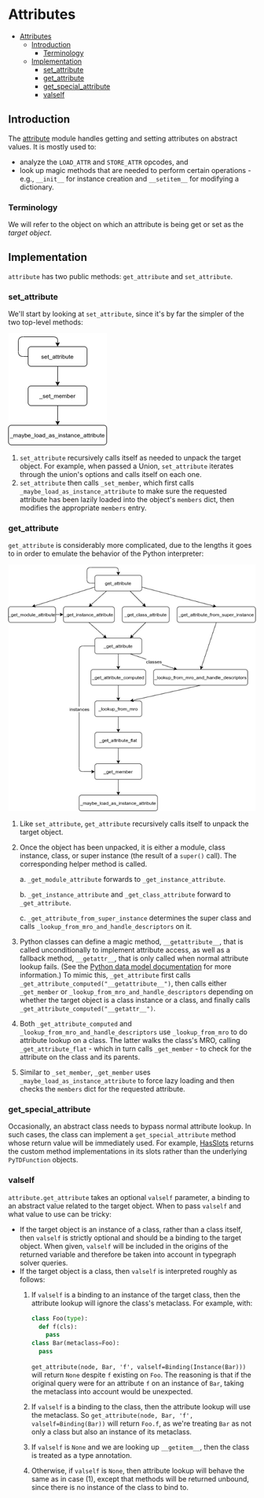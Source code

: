 # Attributes

<!--* freshness: { owner: 'rechen' reviewed: '2020-12-08' } *-->

<!--ts-->
   * [Attributes](#attributes)
      * [Introduction](#introduction)
         * [Terminology](#terminology)
      * [Implementation](#implementation)
         * [set_attribute](#set_attribute)
         * [get_attribute](#get_attribute)
         * [get_special_attribute](#get_special_attribute)
         * [valself](#valself)

<!-- Added by: mdemello, at: 2021-07-27T17:51-07:00 -->

<!--te-->

## Introduction

The [attribute] module handles getting and setting attributes on abstract
values. It is mostly used to:

* analyze the `LOAD_ATTR` and `STORE_ATTR` opcodes, and
* look up magic methods that are needed to perform certain operations - e.g.,
  `__init__` for instance creation and `__setitem__` for modifying a dictionary.

### Terminology

We will refer to the object on which an attribute is being get or set as the
*target object*.

## Implementation

`attribute` has two public methods: `get_attribute` and `set_attribute`.

### set_attribute

We'll start by looking at `set_attribute`, since it's by far the simpler of the
two top-level methods:

![set_attribute diagram](../images/set_attribute.png)

1. `set_attribute` recursively calls itself as needed to unpack the target
   object. For example, when passed a Union, `set_attribute` iterates through
   the union's options and calls itself on each one.
1. `set_attribute` then calls `_set_member`, which first calls
   `_maybe_load_as_instance_attribute` to make sure the requested attribute has
   been lazily loaded into the object's `members` dict, then modifies the
   appropriate `members` entry.

### get_attribute

`get_attribute` is considerably more complicated, due to the lengths it goes to
in order to emulate the behavior of the Python interpreter:

![get_attribute diagram](../images/get_attribute.png)

1. Like `set_attribute`, `get_attribute` recursively calls itself to unpack the
   target object.
1. Once the object has been unpacked, it is either a module, class instance,
   class, or super instance (the result of a `super()` call). The corresponding
   helper method is called.

   a. `_get_module_attribute` forwards to `_get_instance_attribute`.

   b. `_get_instance_attribute` and `_get_class_attribute` forward to
      `_get_attribute`.

   c. `_get_attribute_from_super_instance` determines the super class and calls
      `_lookup_from_mro_and_handle_descriptors` on it.
1. Python classes can define a magic method, `__getattribute__`, that is called
   unconditionally to implement attribute access, as well as a fallback method,
   `__getattr__`, that is only called when normal attribute lookup fails. (See
   the [Python data model documentation][python-attribute-access] for more
   information.) To mimic this, `_get_attribute` first calls
   `_get_attribute_computed("__getattribute__")`, then calls either
   `_get_member` or `_lookup_from_mro_and_handle_descriptors` depending on
   whether the target object is a class instance or a class, and finally calls
   `_get_attribute_computed("__getattr__")`.
1. Both `_get_attribute_computed` and `_lookup_from_mro_and_handle_descriptors`
   use `_lookup_from_mro` to do attribute lookup on a class. The latter walks
   the class's MRO, calling `_get_attribute_flat` - which in turn calls
   `_get_member` - to check for the attribute on the class and its parents.
1. Similar to `_set_member`, `_get_member` uses
   `_maybe_load_as_instance_attribute` to force lazy loading and then checks
   the `members` dict for the requested attribute.

### get_special_attribute

Occasionally, an abstract class needs to bypass normal attribute lookup. In such
cases, the class can implement a `get_special_attribute` method whose return
value will be immediately used. For example, [HasSlots][HasSlots] returns the
custom method implementations in its slots rather than the underlying
`PyTDFunction` objects.

### valself

`attribute.get_attribute` takes an optional `valself` parameter, a binding to an
abstract value related to the target object. When to pass `valself` and what
value to use can be tricky:

* If the target object is an instance of a class, rather than a class itself,
  then `valself` is strictly optional and should be a binding to the target
  object. When given, `valself` will be included in the origins of the returned
  variable and therefore be taken into account in typegraph solver queries.
* If the target object is a class, then `valself` is interpreted roughly as
  follows:
  1. If `valself` is a binding to an instance of the target class, then the
     attribute lookup will ignore the class's metaclass. For example, with:

     ```python
     class Foo(type):
       def f(cls):
         pass
     class Bar(metaclass=Foo):
       pass
     ```
     `get_attribute(node, Bar, 'f', valself=Binding(Instance(Bar)))` will return
     `None` despite `f` existing on `Foo`. The reasoning is that if the original
     query were for an attribute `f` on an instance of `Bar`, taking the
     metaclass into account would be unexpected.
  1. If `valself` is a binding to the class, then the attribute lookup will use
     the metaclass. So `get_attribute(node, Bar, 'f', valself=Binding(Bar))`
     will return `Foo.f`, as we're treating `Bar` as not only a class but also
     an instance of its metaclass.
  1. If `valself` is `None` and we are looking up `__getitem__`, then the class
     is treated as a type annotation.
  1. Otherwise, if `valself` is `None`, then attribute lookup will behave the
     same as in case (1), except that methods will be returned unbound, since
     there is no instance of the class to bind to.

[attribute]: https://github.com/google/pytype/blob/master/pytype/attribute.py

[HasSlots]: https://github.com/google/pytype/blob/e760fd4c9f4fbfc2626db0f9a959d556e026b856/pytype/mixin.py#L128

[python-attribute-access]: https://docs.python.org/3/reference/datamodel.html#customizing-attribute-access
